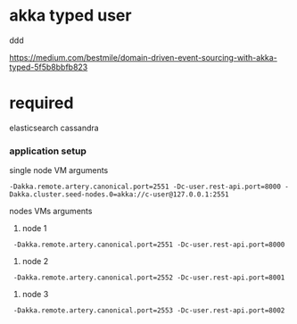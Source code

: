 # akka typed user

ddd

https://medium.com/bestmile/domain-driven-event-sourcing-with-akka-typed-5f5b8bbfb823

# required

elasticsearch
cassandra


### application setup

single node VM arguments

```
-Dakka.remote.artery.canonical.port=2551 -Dc-user.rest-api.port=8000 -Dakka.cluster.seed-nodes.0=akka://c-user@127.0.0.1:2551
```

nodes VMs arguments


1. node 1

```
 -Dakka.remote.artery.canonical.port=2551 -Dc-user.rest-api.port=8000
```

1. node 2

``` 
 -Dakka.remote.artery.canonical.port=2552 -Dc-user.rest-api.port=8001
```

1. node 3

```
 -Dakka.remote.artery.canonical.port=2553 -Dc-user.rest-api.port=8002
```